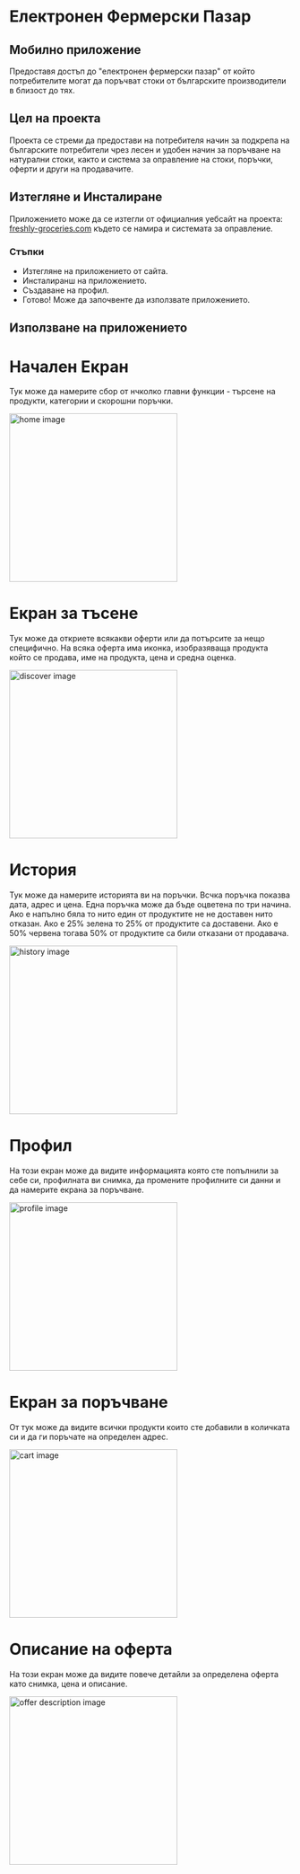 <!DOCTYPE html>
<html>
<head>
	<meta http-equiv="Content-Type" content="text/html; charset=UTF-8"/>
	<meta http-equiv="X-UA-Compatible" content="IE=edge"/>
</head>
<body>
    	<h1>Електронен Фермерски Пазар</h1>
    <h2>Мобилно приложение</h2>
    <p>Предоставя достъп до "електронен фермерски пазар" от който потребителите могат да поръчват стоки от българските производители в близост до тях.</p>
    <h2>Цел на проекта</h2>
    <p>Проекта се стреми да предостави на потребителя начин за подкрепа на българските потребители чрез лесен и удобен начин за поръчване на натурални стоки, както и система за оправление на стоки, поръчки, оферти и други на продавачите.</p>
    <h2>Изтегляне и Инсталиране</h2>
    <p>Приложението може да се изтегли от официалния уебсайт на проекта: <a href="https://freshly-groceries.com/">freshly-groceries.com</a> където се намира и системата за оправление.</p>
    <h3>Стъпки</h3>
    <ul>
        <li>Изтегляне на приложението от сайта.</li>
        <li>Инсталиранш на приложението.</li>
        <li>Създаване на профил.</li>
        <li>Готово! Може да започвенте да използвате приложението.</li>
    </ul>
    <h2>Използване на приложението</h2>
    <h1>Начален Екран</h1>
    <p>Тук може да намерите сбор от нчколко главни функции - търсене на продукти, категории и скорошни поръчки.</p>
    <img src="https://github.com/user-attachments/assets/ab95dcf2-0455-4693-a52e-a92d784dfdeb" alt="home image" width="300px"></img>
    <h1>Екран за тъсене</h1>
    <p>Тук може да откриете всякакви оферти или да потърсите за нещо специфично. На всяка оферта има иконка, изобразяваща продукта който се продава, име на продукта, цена и средна оценка.</p>
    <img src="https://github.com/user-attachments/assets/2de39e27-2218-48aa-b1fa-cb43a4f44b56" alt="discover image" width="300px"></img>
    <h1>История</h1>
    <p>Тук може да намерите историята ви на поръчки. Всчка поръчка показва дата, адрес и цена. Една поръчка може да бъде оцветена по три начина. Ако е напълно бяла то нито един от продуктите не не доставен нито отказан. Ако е 25% зелена то 25% от продуктите са доставени. Ако е 50% червена тогава 50% от продуктите са били отказани от продавача.</p>
	<img src="https://github.com/user-attachments/assets/52eefe4c-5a9d-40ee-b009-058170ad568f" alt="history image" width="300px"></img>
    <h1>Профил</h1>
    <p>На този екран може да видите информацията която сте попълнили за себе си, профилната ви снимка, да промените профилните си данни и да намерите екрана за поръчване.</p>
    <img src="https://github.com/user-attachments/assets/1d992302-a42c-4e22-b28f-de0a9ff7a050" alt="profile image" width="300px"></img>
    <h1>Екран за поръчване</h1>
    <p>От тук може да видите всички продукти които сте добавили в количката си и да ги поръчате на определен адрес.</p>
    <img src="" alt="cart image" width="300px"></img>
    <h1>Описание на оферта</h1>
    <p>На този екран може да видите повече детайли за определена оферта като снимка, цена и описание.</p>
    <img src="https://github.com/user-attachments/assets/8cfcb3ef-76fd-4f31-b465-980de55ee400" alt="offer description image" width="300px"></img>   
    </body>
</html>
